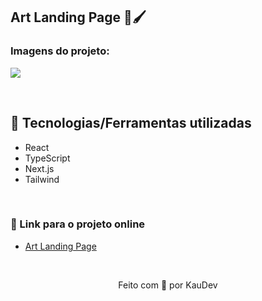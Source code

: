 ## Art Landing Page 🎨🖌

### Imagens do projeto:
<img src="https://github.com/kauanidev/art-landing-page/assets/100402549/e35328aa-8eee-4f7e-a1b8-50f36791d1fa" align="center" />


&nbsp;

## 💜 Tecnologias/Ferramentas utilizadas

* React
* TypeScript
* Next.js
* Tailwind

&nbsp;

### 💜 Link para o projeto online
* [Art Landing Page](https://art-landing-page.vercel.app/)

&nbsp;

<p align="center">Feito com 💜 por KauDev</p>
